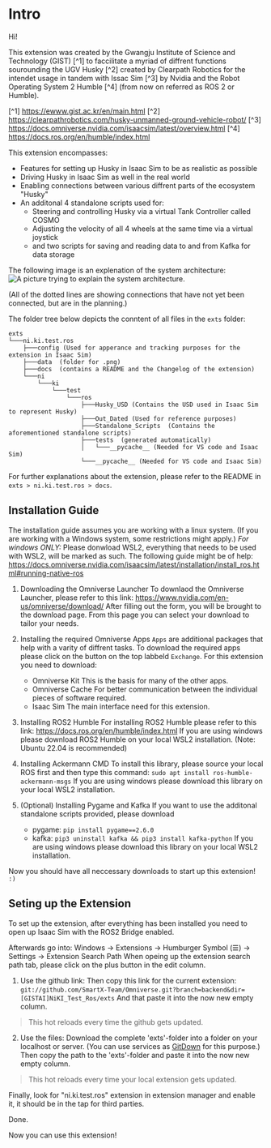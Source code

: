 # Intro
Hi!

This extension was created by the Gwangju Institute of Science and Technology (GIST) [^1] to faccilitate a 
myriad of diffrent functions sourounding the UGV Husky [^2] created by Clearpath Robotics for the intendet usage in 
tandem with Issac Sim [^3] by Nvidia and the Robot Operating System 2 Humble [^4] (from now on referred as ROS 2 or
Humble).

[^1] https://ewww.gist.ac.kr/en/main.html
[^2] https://clearpathrobotics.com/husky-unmanned-ground-vehicle-robot/
[^3] https://docs.omniverse.nvidia.com/isaacsim/latest/overview.html
[^4] https://docs.ros.org/en/humble/index.html

This extension encompasses:
- Features for setting up Husky in Isaac Sim to be as realistic as possible
- Driving Husky in Isaac Sim as well in the real world
- Enabling connections between various diffrent parts of the ecosystem "Husky"
- An additonal 4 standalone scripts used for:
    - Steering and controlling Husky via a virtual Tank Controller called COSMO
    - Adjusting the velocity of all 4 wheels at the same time via a virtual joystick
    - and two scripts for saving and reading data to and from Kafka for data storage

The following image is an explenation of the system architecture:
![A picture trying to explain the system architecture.](../exts/ni.ki.test.ros/data/Extension_System.png)

(All of the dotted lines are showing connections that have not yet been connected, but are in the planning.)

The folder tree below depicts the conntent of all files in the `exts` folder:
```
exts
└───ni.ki.test.ros
    ├───config (Used for apperance and tracking purposes for the extension in Isaac Sim)
    ├───data  (folder for .png)
    ├───docs  (contains a README and the Changelog of the extension)
    └───ni
        └───ki
            └───test
                └───ros
                    ├───Husky_USD (Contains the USD used in Isaac Sim to represent Husky)
                    ├───Out_Dated (Used for reference purposes)
                    ├───Standalone_Scripts  (Contains the aforementioned standalone scripts)
                    ├───tests  (generated automatically)
                    │   └───__pycache__ (Needed for VS code and Isaac Sim)
                    └───__pycache__ (Needed for VS code and Isaac Sim)
```  

For further explanations about the extension, please refer to the README in `exts > ni.ki.test.ros > docs`.

## Installation Guide
The installation guide assumes you are working with a linux system. (If you are working with a Windows system, some restrictions might apply.)
*For windows ONLY:* Please donwload WSL2, everything that needs to be used with WSL2, will be marked as such.
The following guide might be of help: https://docs.omniverse.nvidia.com/isaacsim/latest/installation/install_ros.html#running-native-ros

1. Downloading the Omniverse Launcher
To downlaod the Omniverse Launcher, please refer to this link: https://www.nvidia.com/en-us/omniverse/download/
After filling out the form, you will be brought to the download page. From this page you can select your download to tailor your needs.

2. Installing the required Omniverse Apps
`Apps` are additional packages that help with a varity of diffrent tasks. To download the required apps please click on the button on the top labbeld `Exchange`.
For this extension you need to download:
    - Omniverse Kit
    This is the basis for many of the other apps.
    - Omniverse Cache
    For better communication between the individual pieces of software required.
    - Isaac Sim
    The main interface need for this extension.

3. Installing ROS2 Humble
For installing ROS2 Humble please refer to this link: https://docs.ros.org/en/humble/index.html
If you are using windows please download ROS2 Humble on your local WSL2 installation. (Note: Ubuntu 22.04 is recommended)

4. Installing Ackermann CMD
To install this library, please source your local ROS first and then type this command: `sudo apt install ros-humble-ackermann-msgs`
If you are using windows please download this library on your local WSL2 installation.

5. (Optional) Installing Pygame and Kafka
If you want to use the additonal standalone scripts provided, please download
    - pygame: `pip install pygame==2.6.0`
    - kafka: `pip3 uninstall kafka && pip3 install kafka-python`
If you are using windows please download this library on your local WSL2 installation.

Now you should have all neccessary downloads to start up this extension! `:)`

## Seting up the Extension
To set up the extension, after everything has been installed you need to open up Isaac Sim with the ROS2 Bridge enabled.

Afterwards go into: Windows -> Extensions -> Humburger Symbol (☰) -> Settings -> Extension Search Path
When opeing up the extension search path tab, please click on the plus button in the edit column.

1. Use the github link:
Then copy this link for the current extension: `git://github.com/SmartX-Team/Omniverse.git?branch=backend&dir=[GISTAI]NiKI_Test_Ros/exts`
And that paste it into the now new empty column.
> This hot reloads every time the github gets updated.

2. Use the files:
Download the complete 'exts'-folder into a folder on your localhost or server. 
(You can use services as [GitDown]("https://minhaskamal.github.io/DownGit/#/home") for this purpose.)
Then copy the path to the 'exts'-folder and paste it into the now new empty column.
> This hot reloads every time your local extension gets updated.

Finally, look for "ni.ki.test.ros" extension in extension manager and enable it, it should be in the tap for third parties.

Done.

Now you can use this extension!
